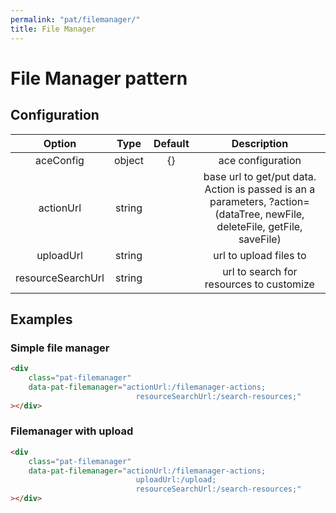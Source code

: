 ```yaml
---
permalink: "pat/filemanager/"
title: File Manager
---
```


# File Manager pattern

## Configuration

|      Option       |  Type  | Default |                                                        Description                                                        |
| :---------------: | :----: | :-----: | :-----------------------------------------------------------------------------------------------------------------------: |
|     aceConfig     | object |   {}    |                                                     ace configuration                                                     |
|     actionUrl     | string |         | base url to get/put data. Action is passed is an a parameters, ?action=(dataTree, newFile, deleteFile, getFile, saveFile) |
|     uploadUrl     | string |         |                                                  url to upload files to                                                   |
| resourceSearchUrl | string |         |                                         url to search for resources to customize                                          |

## Examples

### Simple file manager

```html
<div
    class="pat-filemanager"
    data-pat-filemanager="actionUrl:/filemanager-actions;
                            resourceSearchUrl:/search-resources;"
></div>
```

<div class="pat-filemanager"
    data-pat-filemanager="actionUrl:/filemanager-actions;
                            resourceSearchUrl:/search-resources;">
</div>

### Filemanager with upload

```html
<div
    class="pat-filemanager"
    data-pat-filemanager="actionUrl:/filemanager-actions;
                            uploadUrl:/upload;
                            resourceSearchUrl:/search-resources;"
></div>
```

<div class="pat-filemanager"
    data-pat-filemanager="actionUrl:/filemanager-actions;
                            uploadUrl:/upload;
                            resourceSearchUrl:/search-resources;">
</div>
